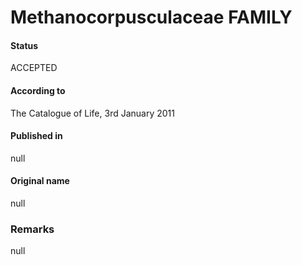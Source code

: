 Methanocorpusculaceae FAMILY
=======

#### Status
ACCEPTED

#### According to
The Catalogue of Life, 3rd January 2011

#### Published in
null

#### Original name
null

### Remarks
null
